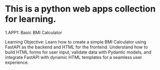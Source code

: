 # This is a python web apps collection for learning.
1.APP1: Basic BMI Calculator

Learning Objective:
Learn how to create a simple BMI Calculator using FastAPI as the backend and HTML for the frontend. Understand how to build HTML forms for user input, validate data with Pydantic models, and integrate FastAPI with dynamic HTML templates for a seamless user experience.








